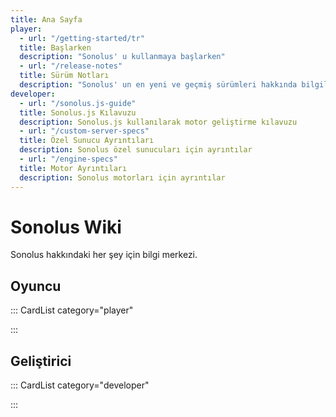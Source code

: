 ```yaml
---
title: Ana Sayfa
player:
  - url: "/getting-started/tr"
  title: Başlarken
  description: "Sonolus' u kullanmaya başlarken"
  - url: "/release-notes"
  title: Sürüm Notları
  description: "Sonolus' un en yeni ve geçmiş sürümleri hakkında bilgiler"
developer:
  - url: "/sonolus.js-guide"
  title: Sonolus.js Kılavuzu
  description: Sonolus.js kullanılarak motor geliştirme kılavuzu
  - url: "/custom-server-specs"
  title: Özel Sunucu Ayrıntıları
  description: Sonolus özel sunucuları için ayrıntılar
  - url: "/engine-specs"
  title: Motor Ayrıntıları
  description: Sonolus motorları için ayrıntılar
---
```


# Sonolus Wiki

Sonolus hakkındaki her şey için bilgi merkezi.

## Oyuncu

::: CardList category="player"

:::

## Geliştirici

::: CardList category="developer"

:::
